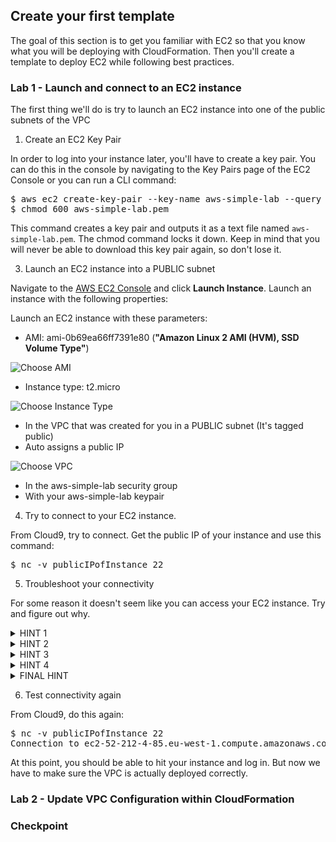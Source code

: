 ## Create your first template

The goal of this section is to get you familiar with EC2 so that you know what you will be deploying with CloudFormation. Then you'll create a template to deploy EC2 while following best practices.

### Lab 1 - Launch and connect to an EC2 instance
The first thing we'll do is try to launch an EC2 instance into one of the public subnets of the VPC

1. Create an EC2 Key Pair

In order to log into your instance later, you'll have to create a key pair. You can do this in the console by navigating to the Key Pairs page of the EC2 Console or you can run a CLI command:

<pre>
$ aws ec2 create-key-pair --key-name aws-simple-lab --query 'KeyMaterial' --output text > aws-simple-lab.pem
$ chmod 600 aws-simple-lab.pem
</pre>

This command creates a key pair and outputs it as a text file named `aws-simple-lab.pem`. The chmod command locks it down. Keep in mind that you will never be able to download this key pair again, so don't lose it.

3. Launch an EC2 instance into a PUBLIC subnet

Navigate to the [AWS EC2 Console](https://console.aws.amazon.com/ec2) and click **Launch Instance**. Launch an instance with the following properties:

Launch an EC2 instance with these parameters:
- AMI: ami-0b69ea66ff7391e80 (**"Amazon Linux 2 AMI (HVM), SSD Volume Type"**)

![Choose AMI](images/chooseami.png)

- Instance type: t2.micro

![Choose Instance Type](images/choosetype.png)

- In the VPC that was created for you in a PUBLIC subnet (It's tagged public)
- Auto assigns a public IP

![Choose VPC](images/chooseVPC.png)

- In the aws-simple-lab security group
- With your aws-simple-lab keypair

4. Try to connect to your EC2 instance.

From Cloud9, try to connect. Get the public IP of your instance and use this command:

<pre>
$ nc -v publicIPofInstance 22
</pre>

5. Troubleshoot your connectivity

For some reason it doesn't seem like you can access your EC2 instance. Try and figure out why. 
<details>
<summary>HINT 1</summary>
There are a number of prerequisites for EC2 instances to be reachable via public IP. First they must have a public IP. Make sure you set the instance up properly with a publicly routable IP. 

</details>

<details>
<summary>HINT 2</summary>
The next thing to look at is the security group of your instance. Is it allowing access to port 22 from anything?
</details>

<details>
<summary>HINT 3</summary>
Finally, let's consider the VPC design. It's possible that the VPC was designed incorrectly. 
</details>

<details>
<summary>HINT 4</summary>

Check the subnet your instance is in and look at the route tables. What's required for internet connectivity here? Since we're focusing on the public subnet, the answer is here: [VPC Scenario 1](https://docs.aws.amazon.com/vpc/latest/userguide/VPC_Scenario1.html).

</details>

<details>
<summary>FINAL HINT</summary>
Does the route table show a route to an IGW for 0.0.0.0/0? It doesn't. Choose a different route table to associate with the subnet. One of them will have the 0.0.0.0/0 route.
</details>

6. Test connectivity again

From Cloud9, do this again:

<pre>
$ nc -v publicIPofInstance 22
Connection to ec2-52-212-4-85.eu-west-1.compute.amazonaws.com 3389 port [tcp/ms-wbt-server] succeeded!
</pre>

At this point, you should be able to hit your instance and log in. But now we have to make sure the VPC is actually deployed correctly. 

### Lab 2 - Update VPC Configuration within CloudFormation


### Checkpoint
